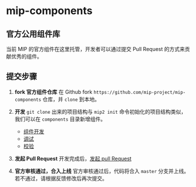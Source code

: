# mip-components

## 官方公用组件库

当前 MIP 的官方组件在这里托管，开发者可以通过提交 Pull Request 的方式来贡献优秀的组件。

## 提交步骤

1. **fork 官方组件仓库**
在 Github fork `https://github.com/mip-project/mip-components` 仓库，并 `clone` 到本地。

2. **开发**
`git clone` 出来的项目结构与 `mip2 init` 命令初始化的项目结构类似，我们可以在 `components` 目录新增组件。

    - [组件开发](https://github.com/mip-project/mip/blob/master/docs/cli/start-writing-first-mip.md#%E7%BC%96%E5%86%99-mip-%E7%BB%84%E4%BB%B6)
    - [调试](https://github.com/mip-project/mip/blob/master/docs/cli/cli-usage.md#%E5%90%AF%E5%8A%A8%E8%B0%83%E8%AF%95%E6%9C%8D%E5%8A%A1%E5%99%A8)
    - [校验](https://github.com/mip-project/mip/blob/master/docs/cli/cli-usage.md#%E7%BB%84%E4%BB%B6%E5%92%8C%E9%A1%B5%E9%9D%A2%E6%A0%A1%E9%AA%8C)

3. **发起 Pull Request**
开发完成后，[发起 pull Request](https://help.github.com/articles/creating-a-pull-request-from-a-fork/)

4. **官方审核通过，合入上线**
官方审核通过后，代码将合入 `master` 分支并上线。若不通过，请根据反馈修改后再次提交。

